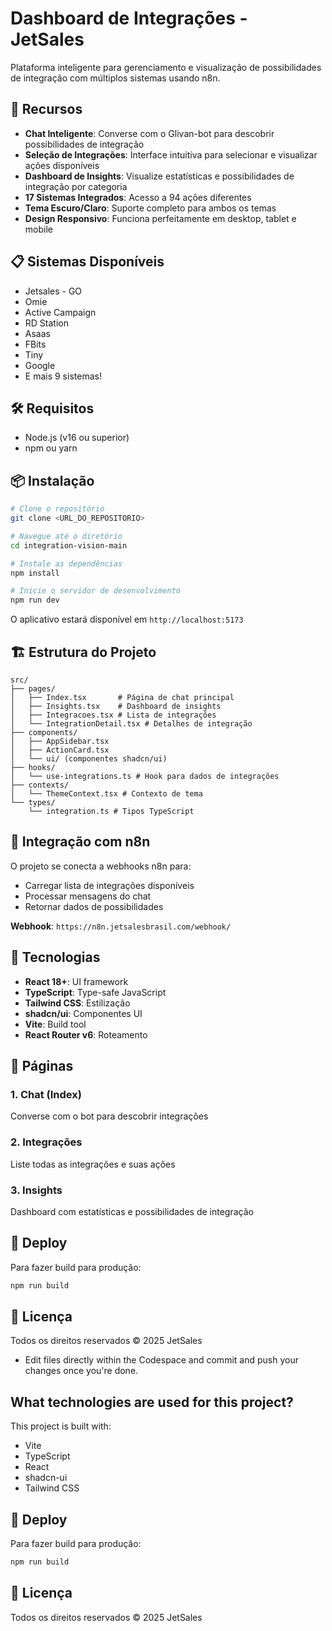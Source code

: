 # Dashboard de Integrações - JetSales

Plataforma inteligente para gerenciamento e visualização de possibilidades de integração com múltiplos sistemas usando n8n.

## 🚀 Recursos

- **Chat Inteligente**: Converse com o Glivan-bot para descobrir possibilidades de integração
- **Seleção de Integrações**: Interface intuitiva para selecionar e visualizar ações disponíveis
- **Dashboard de Insights**: Visualize estatísticas e possibilidades de integração por categoria
- **17 Sistemas Integrados**: Acesso a 94 ações diferentes
- **Tema Escuro/Claro**: Suporte completo para ambos os temas
- **Design Responsivo**: Funciona perfeitamente em desktop, tablet e mobile

## 📋 Sistemas Disponíveis

- Jetsales - GO
- Omie
- Active Campaign
- RD Station
- Asaas
- FBits
- Tiny
- Google
- E mais 9 sistemas!

## 🛠️ Requisitos

- Node.js (v16 ou superior)
- npm ou yarn

## 📦 Instalação

```sh
# Clone o repositório
git clone <URL_DO_REPOSITORIO>

# Navegue até o diretório
cd integration-vision-main

# Instale as dependências
npm install

# Inicie o servidor de desenvolvimento
npm run dev
```

O aplicativo estará disponível em `http://localhost:5173`

## 🏗️ Estrutura do Projeto

```
src/
├── pages/
│   ├── Index.tsx       # Página de chat principal
│   ├── Insights.tsx    # Dashboard de insights
│   ├── Integracoes.tsx # Lista de integrações
│   └── IntegrationDetail.tsx # Detalhes de integração
├── components/
│   ├── AppSidebar.tsx
│   ├── ActionCard.tsx
│   └── ui/ (componentes shadcn/ui)
├── hooks/
│   └── use-integrations.ts # Hook para dados de integrações
├── contexts/
│   └── ThemeContext.tsx # Contexto de tema
└── types/
    └── integration.ts # Tipos TypeScript
```

## 🔌 Integração com n8n

O projeto se conecta a webhooks n8n para:
- Carregar lista de integrações disponíveis
- Processar mensagens do chat
- Retornar dados de possibilidades

**Webhook**: `https://n8n.jetsalesbrasil.com/webhook/`

## 🎨 Tecnologias

- **React 18+**: UI framework
- **TypeScript**: Type-safe JavaScript
- **Tailwind CSS**: Estilização
- **shadcn/ui**: Componentes UI
- **Vite**: Build tool
- **React Router v6**: Roteamento

## 📱 Páginas

### 1. Chat (Index)
Converse com o bot para descobrir integrações

### 2. Integrações
Liste todas as integrações e suas ações

### 3. Insights
Dashboard com estatísticas e possibilidades de integração

## 🚀 Deploy

Para fazer build para produção:

```sh
npm run build
```

## 📄 Licença

Todos os direitos reservados © 2025 JetSales
- Edit files directly within the Codespace and commit and push your changes once you're done.

## What technologies are used for this project?

This project is built with:

- Vite
- TypeScript
- React
- shadcn-ui
- Tailwind CSS

## 🚀 Deploy

Para fazer build para produção:

```sh
npm run build
```

## 📄 Licença

Todos os direitos reservados © 2025 JetSales
